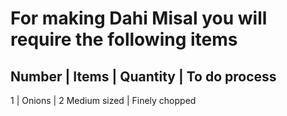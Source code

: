 <h1>For making Dahi Misal you will require the following items</h1>

<h2> Number | Items | Quantity | To do process</h2>

1 | Onions | 2 Medium sized | Finely chopped
